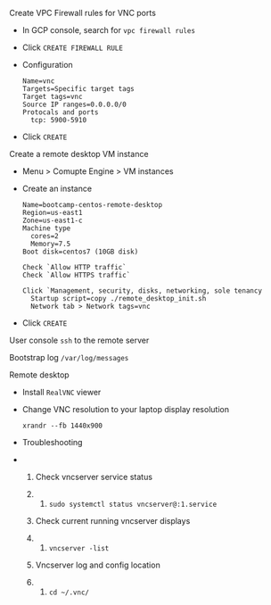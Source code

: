 Create VPC Firewall rules for VNC ports

- In GCP console, search for  `vpc firewall rules`

- Click `CREATE FIREWALL RULE`

- Configuration

  ```
  Name=vnc
  Targets=Specific target tags
  Target tags=vnc
  Source IP ranges=0.0.0.0/0
  Protocals and ports
  	tcp: 5900-5910
  ```

- Click `CREATE`

Create a remote desktop VM instance

* Menu > Comupte Engine > VM instances

* Create an instance

  ```
  Name=bootcamp-centos-remote-desktop
  Region=us-east1
  Zone=us-east1-c
  Machine type
    cores=2
    Memory=7.5
  Boot disk=centos7 (10GB disk)
  
  Check `Allow HTTP traffic`
  Check `Allow HTTPS traffic`
  
  Click `Management, security, disks, networking, sole tenancy
    Startup script=copy ./remote_desktop_init.sh
    Network tab > Network tags=vnc
  ```

* Click `CREATE`

User console `ssh` to the remote server

Bootstrap log `/var/log/messages`

Remote desktop

* Install `RealVNC` viewer

* Change VNC resolution to your laptop display resolution

  ```
  xrandr --fb 1440x900
  ```

* Troubleshooting

* 1. Check vncserver service status

  2. 1. `sudo systemctl status vncserver@:1.service`

  3. Check current running vncserver displays

  4. 1. `vncserver -list`

  5. Vncserver log and config location

  6. 1. `cd ~/.vnc/` 
